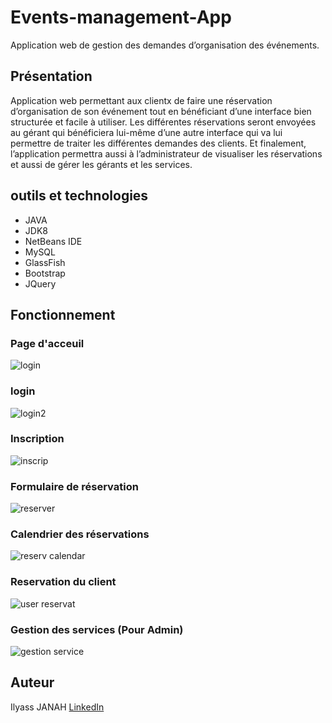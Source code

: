 # Events-management-App
 Application web de gestion des demandes d’organisation des événements.
 
## Présentation

Application web permettant aux clientx de faire une réservation d’organisation de son événement tout en bénéficiant d’une interface bien structurée et facile à utiliser. 
Les différentes réservations seront envoyées au gérant qui bénéficiera lui-même d’une autre interface qui va lui permettre de traiter les différentes demandes des clients.
Et finalement, l’application permettra aussi à l’administrateur de visualiser les réservations et aussi de gérer les gérants et les services.

## outils et technologies

* JAVA
* JDK8
* NetBeans IDE
* MySQL
* GlassFish 
* Bootstrap
* JQuery
## Fonctionnement

### Page d'acceuil

![login](https://user-images.githubusercontent.com/41878409/66483193-85142b00-ea9c-11e9-9fac-72ce97cf980e.png)

### login

![login2](https://user-images.githubusercontent.com/41878409/66483334-c0aef500-ea9c-11e9-9830-f22a18dbf20a.png)

### Inscription

![inscrip](https://user-images.githubusercontent.com/41878409/66483392-e63bfe80-ea9c-11e9-9b03-1277101eef95.png)

### Formulaire de réservation

![reserver](https://user-images.githubusercontent.com/41878409/66483379-df14f080-ea9c-11e9-994a-52c6fde2759b.png)

### Calendrier des réservations

![reserv calendar](https://user-images.githubusercontent.com/41878409/66483386-e3410e00-ea9c-11e9-92f7-5becbd88b69d.png)

### Reservation du client

![user reservat](https://user-images.githubusercontent.com/41878409/66483424-f6ec7480-ea9c-11e9-850b-a2897ae9d43d.png)

### Gestion des services (Pour Admin)

![gestion service](https://user-images.githubusercontent.com/41878409/66483402-eb994900-ea9c-11e9-8b13-035b734b6fb3.png)

## Auteur
Ilyass JANAH [LinkedIn](https://www.linkedin.com/in/janah-ilyass-1354a7a0/)
